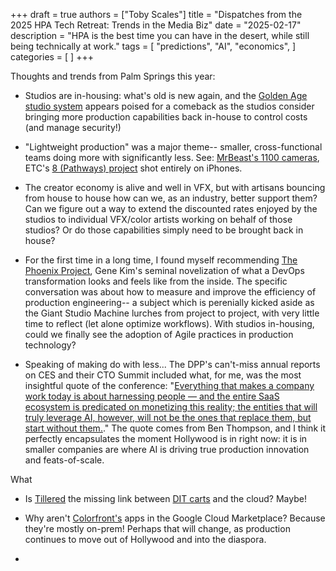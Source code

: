 +++
draft = true
authors = ["Toby Scales"]
title = "Dispatches from the 2025 HPA Tech Retreat: Trends in the Media Biz"
date = "2025-02-17"
description = "HPA is the best time you can have in the desert, while still being technically at work."
tags = [
    "predictions",
    "AI",
    "economics",
]
categories = [
]
+++

Thoughts and trends from Palm Springs this year:
 * Studios are in-housing: what's old is new again, and the [Golden Age studio system](https://en.wikipedia.org/wiki/Studio_system) appears poised for a comeback as the studios consider bringing more production capabilities back in-house to control costs (and manage security!)

 * "Lightweight production" was a major theme-- smaller, cross-functional teams doing more with significantly less. See: [MrBeast's 1100 cameras](https://www.guinnessworldrecords.com/news/2025/2/mrbeast-broke-an-astonishing-44-records-during-filming-for-amazons-beast-games), ETC's [8 (Pathways) project](https://www.linkedin.com/posts/thestorytellersdesk_dont-miss-the-talk-today-at-hpa-nimble-activity-7297395820214001664--Wjb) shot entirely on iPhones. 

 * The creator economy is alive and well in VFX, but with artisans bouncing from house to house how can we, as an industry, better support them? Can we figure out a way to extend the discounted rates enjoyed by the studios to individual VFX/color artists working on behalf of those studios? Or do those capabilities simply need to be brought back in house?

 * For the first time in a long time, I found myself recommending [The Phoenix Project](https://share.libbyapp.com/title/3751102), Gene Kim's seminal novelization of what a DevOps transformation looks and feels like from the inside. The specific conversation was about how to measure and improve the efficiency of production engineering-- a subject which is perenially kicked aside as the Giant Studio Machine lurches from project to project, with very little time to reflect (let alone optimize workflows). With studios in-housing, could we finally see the adoption of Agile practices in production technology?

 * Speaking of making do with less... The DPP's can't-miss annual reports on CES and their CTO Summit included what, for me, was the most insightful quote of the conference: "[Everything that makes a company work today is about harnessing people — and the entire SaaS ecosystem is predicated on monetizing this reality; the entities that will truly leverage AI, however, will not be the ones that replace them, but start without them.](https://stratechery.com/2025/ais-uneven-arrival/#:~:text=Everything%20that%20makes%20a%20company%20work%20today%20is%20about%20harnessing%20people%20%E2%80%94%20and%20the%20entire%20SaaS%20ecosystem%20is%20predicated%20on%20monetizing%20this%20reality%3B%20the%20entities%20that%20will%20truly%20leverage%20AI%2C%20however%2C%20will%20not%20be%20the%20ones%20that%20replace%20them%2C%20but%20start%20without%20them.)." The quote comes from Ben Thompson, and I think it perfectly encapsulates the moment Hollywood is in right now: it is in smaller companies are where AI is driving true production innovation and feats-of-scale.

What

 * Is [Tillered](https://www.tillered.com/) the missing link between [DIT carts](https://blog.frame.io/2023/10/30/history-of-digital-imaging-technician-and-dit-cart/) and the cloud? Maybe!

 *  Why aren't [Colorfront's](https://colorfront.com/SOFTWARE) apps in the Google Cloud Marketplace? Because they're mostly on-prem! Perhaps that will change, as production continues to move out of Hollywood and into the diaspora.

 *  
